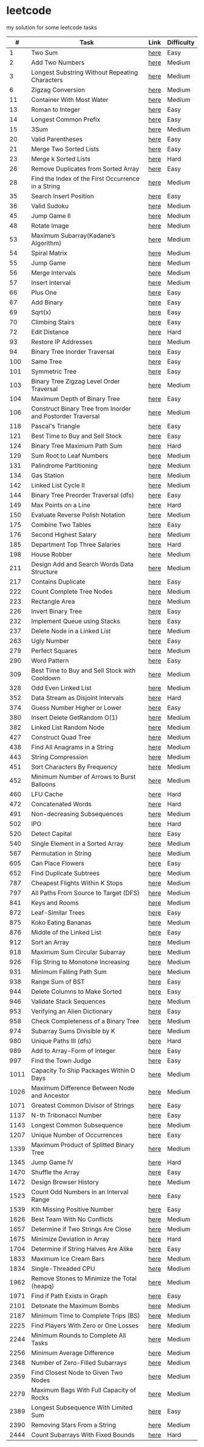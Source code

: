 # leetcode
my solution for some leetcode tasks

| # | Task  |  Link  | Difficulty |
| ------------------- | ------------------- | ------------------- | ------------------- |
| 1 | Two Sum | [here](https://github.com/ParshinAD/leetcode/blob/c1be73e46fd3ff7ab9c2abca2909c97621659dab/algorithms/1.%20Two%20Sum.md)| Easy |
| 2 | Add Two Numbers | [here](https://github.com/ParshinAD/leetcode/blob/c1be73e46fd3ff7ab9c2abca2909c97621659dab/algorithms/2.%20Add%20Two%20Numbers.md)| Medium |
| 3 | Longest Substring Without Repeating Characters | [here](https://github.com/ParshinAD/leetcode/blob/11f9c3c455f47c93b549f661d6a19cb9f657849a/algorithms/3.%20Longest%20Substring%20Without%20Repeating%20Characters.md) | Medium |
| 6 | Zigzag Conversion | [here](https://github.com/ParshinAD/leetcode/blob/973842451159b053446733f8329646c2a272a819/algorithms/6.%20Zigzag%20Conversion.md) | Medium | 
| 11 | Container With Most Water | [here](https://github.com/ParshinAD/leetcode/blob/0ecda13ebda12f702d9fed3c4dc9f319e5f570cd/algorithms/11.%20Container%20With%20Most%20Water.md) | Medium |
| 13 | Roman to Integer | [here](https://github.com/ParshinAD/leetcode/blob/c1be73e46fd3ff7ab9c2abca2909c97621659dab/algorithms/13.%20Roman%20to%20Integer.md) | Easy |
| 14 | Longest Common Prefix | [here](https://github.com/ParshinAD/leetcode/blob/a94aa556e7a44d1b8b65e713c2b66d6e8830dcdf/algorithms/14%20Longest%20Common%20Prefix.md) | Easy |
| 15 | 3Sum | [here](https://github.com/ParshinAD/leetcode/blob/444d0647e146a9ca9c638d71f17fd226c149a3fb/algorithms/15.%203Sum.md) | Medium |
| 20 | Valid Parentheses | [here](https://github.com/ParshinAD/leetcode/blob/aab880ad2247274b32a3773dca9d40fe32b1aec5/algorithms/20.%20Valid%20Parentheses.md) | Easy |
| 21 | Merge Two Sorted Lists | [here](https://github.com/ParshinAD/leetcode/blob/aab880ad2247274b32a3773dca9d40fe32b1aec5/algorithms/21.%20Merge%20Two%20Sorted%20Lists.md) | Easy |
| 23 | Merge k Sorted Lists | [here](https://github.com/ParshinAD/leetcode/blob/15a5c2c6ec2dae8a11d066d427e487ad7487fd7e/algorithms/23.%20Merge%20k%20Sorted%20Lists.md) | Hard |
| 26 | Remove Duplicates from Sorted Array | [here](https://github.com/ParshinAD/leetcode/blob/ad3aaea3ff8aad9cec3661cd08344477ac2f39de/algorithms/26.%20Remove%20Duplicates%20from%20Sorted%20Array.md) | Easy |
| 28 | Find the Index of the First Occurrence in a String | [here](https://github.com/ParshinAD/leetcode/blob/bbe8547198ffcfa2456974bbb081390b7ed40487/algorithms/28.%20Find%20the%20Index%20of%20the%20First%20Occurrence%20in%20a%20String.md) | Medium |
| 35 | Search Insert Position | [here](https://github.com/ParshinAD/leetcode/blob/15dd809b978f00276b15fcaa3da470792792a4cc/algorithms/35.%20Search%20Insert%20Position.md) | Easy |
| 36 | Valid Sudoku | [here](https://github.com/ParshinAD/leetcode/blob/2c40bf48cdeb9c8521b9fbfff8e3082f149f2567/algorithms/36.%20Valid%20Sudoku.md) | Medium |
| 45 | Jump Game II | [here](https://github.com/ParshinAD/leetcode/blob/37a0365b11196409c9add384a1e73a1ac0a72f3a/algorithms/45.%20Jump%20Game%20II.md) | Medium |
| 48 | Rotate Image| [here](https://github.com/ParshinAD/leetcode/blob/659207c1b12b001a4510a3d8fc38e4f874af99f4/algorithms/48.%20Rotate%20Image.md) | Medium |
| 53 | Maximum Subarray(Kadane’s Algorithm) | [here](https://github.com/ParshinAD/leetcode/blob/20529f11b8779c88f50cfc948d9ca0a1b377fd1c/algorithms/53.%20Maximum%20Subarray.md) | Medium | 
| 54 | Spiral Matrix | [here](https://github.com/ParshinAD/leetcode/blob/338a48860583e4168c4ef808a4d5ea12291d7b85/algorithms/54.%20Spiral%20Matrix.md) | Medium |
| 55 | Jump Game | [here](https://github.com/ParshinAD/leetcode/blob/f01c634295c5f7247eedb0801c5c03156ca2fae8/algorithms/55.%20Jump%20Game.md) | Medium |
| 56 | Merge Intervals | [here](https://github.com/ParshinAD/leetcode/blob/d28852352bba48c94dc1c77c3b8cc3bdf2af81fa/algorithms/56.%20Merge%20Intervals.md) | Medium |
| 57 | Insert Interval | [here](https://github.com/ParshinAD/leetcode/blob/15a992f1db3b372fc32e5325272ba2ed1015f3a5/algorithms/57.%20Insert%20Interval.md) | Medium | 
| 66 | Plus One | [here](https://github.com/ParshinAD/leetcode/blob/aab880ad2247274b32a3773dca9d40fe32b1aec5/algorithms/66.%20Plus%20One.md) | Easy |
| 67 | Add Binary | [here](https://github.com/ParshinAD/leetcode/blob/ea6e953788970ed84264cfdf25e76be334b9c574/algorithms/67.%20Add%20Binary.md) | Easy | 
| 69 | Sqrt(x) | [here](https://github.com/ParshinAD/leetcode/blob/ad3aaea3ff8aad9cec3661cd08344477ac2f39de/algorithms/69.%20Sqrt(x).%20md) | Easy |
| 70 | Climbing Stairs | [here](https://github.com/ParshinAD/leetcode/blob/ae2517e1675eab6e1f048bcd0c42fbda3ef691d1/algorithms/70.%20Climbing%20Stairs.md) | Easy |
| 72 | Edit Distance | [here](https://github.com/ParshinAD/leetcode/blob/801f42c721d78e34501f96fdd1cc8017c0c79a2b/algorithms/72.%20Edit%20Distance.md) | Hard | 
| 93 | Restore IP Addresses | [here](https://github.com/ParshinAD/leetcode/blob/62cf70d39fcfb00466a54c73a330fa37a65c3874/algorithms/93.%20Restore%20IP%20Addresses.md) | Medium |
| 94 | Binary Tree Inorder Traversal | [here](https://github.com/ParshinAD/leetcode/blob/8f55dede16551206d7ba178bf582b943b343891f/algorithms/94.%20Binary%20Tree%20Inorder%20Traversal.md) | Easy |
| 100 | Same Tree | [here](https://github.com/ParshinAD/leetcode/blob/ae5837ee49b5b54333ced2409f33aefd9342593d/algorithms/100.%20Same%20Tree.md) | Easy |
| 101 | Symmetric Tree | [here](https://github.com/ParshinAD/leetcode/blob/dc6efaee902dfba44c335b4c15b3cf6d630de6d3/algorithms/101.%20Symmetric%20Tree.md) | Easy |
| 103 | Binary Tree Zigzag Level Order Traversal | [here](https://github.com/ParshinAD/leetcode/blob/8da8ec7400fe62cdabc2fb830b29f72dba6f81c5/algorithms/103.%20Binary%20Tree%20Zigzag%20Level%20Order%20Traversal.md) | Medium | 
| 104 | Maximum Depth of Binary Tree | [here](https://github.com/ParshinAD/leetcode/blob/4250bd94af6a2ca5f8e267b647771634ac690281/algorithms/104.%20Maximum%20Depth%20of%20Binary%20Tree.md) | Easy | 
| 106 | Construct Binary Tree from Inorder and Postorder Traversal | [here](https://github.com/ParshinAD/leetcode/blob/6d80a4a7356d7f98f2030db95857d389b4b36c92/algorithms/106.%20Construct%20Binary%20Tree%20from%20Inorder%20and%20Postorder%20Traversal.md) | Medium |
| 118 | Pascal's Triangle | [here](https://github.com/ParshinAD/leetcode/blob/5d257cb1f9120751b5a5ac2a7094994ec05654d0/algorithms/118.%20Pascal's%20Triangle.md) | Easy |
| 121 | Best Time to Buy and Sell Stock | [here](https://github.com/ParshinAD/leetcode/blob/fc5be3fadb413edde499f1197a7b1d5611912400/algorithms/121.%20Best%20Time%20to%20Buy%20and%20Sell%20Stock.md) | Easy |
| 124 | Binary Tree Maximum Path Sum | [here](https://github.com/ParshinAD/leetcode/blob/961a02456c8ad6e0be18f957e026e5c015377522/algorithms/124.%20Binary%20Tree%20Maximum%20Path%20Sum.md) | Hard |
| 129 | Sum Root to Leaf Numbers | [here](https://github.com/ParshinAD/leetcode/blob/8e2da2b1d9450fd9fb7e7434fffb38b1649e7c8b/algorithms/129.%20Sum%20Root%20to%20Leaf%20Numbers.md) | Medium | 
| 131 | Palindrome Partitioning | [here](https://github.com/ParshinAD/leetcode/blob/d21e3be5b56cf7f913e0db02696eb0a1b5c4230f/algorithms/131.%20Palindrome%20Partitioning.md) | Medium |
| 134 | Gas Station | [here](https://github.com/ParshinAD/leetcode/blob/c4ee6a731cc2c8c75880a16284b576beefd4d43e/algorithms/134.%20Gas%20Station.md) | Medium |
| 142 | Linked List Cycle II| [here](https://github.com/ParshinAD/leetcode/blob/421ccc3ad89f9d13624fdd59e6736991b3df789c/algorithms/142.%20Linked%20List%20Cycle%20II.md) | Medium |
| 144 | Binary Tree Preorder Traversal (dfs) | [here](https://github.com/ParshinAD/leetcode/blob/26c7c57659c97d0bb4b90bbb510c27a537419c57/algorithms/144.%20Binary%20Tree%20Preorder%20Traversal.md) | Easy |
| 149 | Max Points on a Line | [here](https://github.com/ParshinAD/leetcode/blob/08f0f580fdb9b45ebd147b1f57709e79f52bde30/algorithms/149.%20Max%20Points%20on%20a%20Line.md) | Hard |
| 150 | Evaluate Reverse Polish Notation | [here](https://github.com/ParshinAD/leetcode/blob/9ebb7a3d5fbca6eebf833248aa21a654cfa3f9fd/algorithms/150.%20Evaluate%20Reverse%20Polish%20Notation.md) | Medium | 
| 175 | Combine Two Tables | [here](https://github.com/ParshinAD/leetcode/blob/c1be73e46fd3ff7ab9c2abca2909c97621659dab/Database/175.%20Combine%20Two%20Tables.md) | Easy |
| 176 | Second Highest Salary | [here](https://github.com/ParshinAD/leetcode/blob/c1be73e46fd3ff7ab9c2abca2909c97621659dab/Database/176.%20Second%20Highest%20Salary.md) | Medium |
| 185 | Department Top Three Salaries | [here](https://github.com/ParshinAD/leetcode/blob/c1be73e46fd3ff7ab9c2abca2909c97621659dab/Database/185.%20Department%20Top%20Three%20Salaries.md)| Hard |
| 198 | House Robber | [here](https://github.com/ParshinAD/leetcode/blob/670c4a4e156a534b886d4256fc6bc07c6691ef7f/algorithms/198.%20House%20Robber.md) | Medium |
| 211 | Design Add and Search Words Data Structure | [here](https://github.com/ParshinAD/leetcode/blob/ef6af45f471e8d17aaf2b9594a5d055ce4b3c1db/algorithms/211.%20Design%20Add%20and%20Search%20Words%20Data%20Structure.md) | Medium |
| 217 | Contains Duplicate | [here](https://github.com/ParshinAD/leetcode/blob/e2aab43a314f15b512042b3d106daf7988a10923/algorithms/217.%20Contains%20Duplicate.md) | Easy | 
| 222 | Count Complete Tree Nodes | [here](https://github.com/ParshinAD/leetcode/blob/e2aab43a314f15b512042b3d106daf7988a10923/algorithms/222.%20Count%20Complete%20Tree%20Nodes.md) | Medium |
| 223 | Rectangle Area | [here](https://github.com/ParshinAD/leetcode/blob/c1be73e46fd3ff7ab9c2abca2909c97621659dab/algorithms/223.%20Rectangle%20Area.md)| Medium |
| 226 | Invert Binary Tree | [here](https://github.com/ParshinAD/leetcode/blob/93ecef5b291853230b66ed10a6a67b1e85c905bb/algorithms/226.%20Invert%20Binary%20Tree.md) | Easy |
| 232 | Implement Queue using Stacks | [here](https://github.com/ParshinAD/leetcode/blob/60c39e20c139bbaae77805d2aad3483a725ebdb6/algorithms/232.%20Implement%20Queue%20using%20Stacks.md) | Easy |
| 237 | Delete Node in a Linked List | [here](https://github.com/ParshinAD/leetcode/blob/0e46becd018339d956d8f5df2ac0fbfa32356e09/algorithms/237.%20Delete%20Node%20in%20a%20Linked%20List.md) | Medium |
| 263 | Ugly Number | [here](https://github.com/ParshinAD/leetcode/blob/6f554ab4b2f5c2812d2d90096b29ca8611ce6055/algorithms/263.%20Ugly%20Number.md) | Easy |
| 279 | Perfect Squares | [here](https://github.com/ParshinAD/leetcode/blob/6f554ab4b2f5c2812d2d90096b29ca8611ce6055/algorithms/279.%20Perfect%20Squares.md) | Medium |
| 290 | Word Pattern | [here](https://github.com/ParshinAD/leetcode/blob/702341cecc8508d0bdebc2199b22e7b176b2585a/algorithms/290.%20Word%20Pattern.md) | Easy |
| 309 | Best Time to Buy and Sell Stock with Cooldown | [here](https://github.com/ParshinAD/leetcode/blob/0f9b75aa01532fcdc4f5b029aec8411a2129c6f9/algorithms/309.%20Best%20Time%20to%20Buy%20and%20Sell%20Stock%20with%20Cooldown.md) | Medium | 
| 328 | Odd Even Linked List | [here](https://github.com/ParshinAD/leetcode/blob/5b42e48124c1e9c60efc0e3c54e2e7cdf13857b7/algorithms/328.%20Odd%20Even%20Linked%20List.md) | Medium |
| 352 | Data Stream as Disjoint Intervals | [here](https://github.com/ParshinAD/leetcode/blob/e3c14d494820103eda0b0463bfad6c48189a61d1/algorithms/352.%20Data%20Stream%20as%20Disjoint%20Intervals.md) | Hard | 
| 374 | Guess Number Higher or Lower | [here](https://github.com/ParshinAD/leetcode/blob/c1be73e46fd3ff7ab9c2abca2909c97621659dab/algorithms/374.%20Guess%20Number%20Higher%20or%20Lower.md)| Easy |
| 380 | Insert Delete GetRandom O(1) | [here](https://github.com/ParshinAD/leetcode/blob/52ff73bc2d97db8cc3533251aeb32f66c3e4717a/algorithms/380.%20Insert%20Delete%20GetRandom%20O(1).md) | Medium |
| 382 | Linked List Random Node | [here](https://github.com/ParshinAD/leetcode/blob/97cd51ce310bdc23a876d2266caa20154b3e8079/algorithms/382.%20Linked%20List%20Random%20Node.md) | Medium |
| 427 | Construct Quad Tree | [here](https://github.com/ParshinAD/leetcode/blob/764f09fd6d9204d3674da762afa54e3408a2001a/algorithms/427.%20Construct%20Quad%20Tree.md) | Medium | 
| 438 | Find All Anagrams in a String | [here](https://github.com/ParshinAD/leetcode/blob/57792ddcbadae4292fcd009d0af1ffb685e980cb/algorithms/438.%20Find%20All%20Anagrams%20in%20a%20String.md) | Medium |
| 443 | String Compression | [here](https://github.com/ParshinAD/leetcode/blob/a751689406da918873c434f0e3855969b40794f7/algorithms/443.%20String%20Compression.md) | Medium |
| 451 | Sort Characters By Frequency | [here](https://github.com/ParshinAD/leetcode/blob/2bef5f767b497669fb4e2ab77389d326ca8f71ec/algorithms/451.%20Sort%20Characters%20By%20Frequency.md) | Medium |
| 452 | Minimum Number of Arrows to Burst Balloons | [here](https://github.com/ParshinAD/leetcode/blob/75aefffff4e1947727950addb79be04b66f46635/algorithms/452.%20Minimum%20Number%20of%20Arrows%20to%20Burst%20Balloons.md) | Medium | 
| 460 | LFU Cache | [here](https://github.com/ParshinAD/leetcode/blob/629e0786f1751f01a2a461c8f7e518f22b47edbf/algorithms/460.%20LFU%20Cache.md) | Hard |
| 472 | Concatenated Words | [here](https://github.com/ParshinAD/leetcode/blob/e7a0e0bfc557476da10df465352e3f6d84a3b65d/algorithms/472.%20Concatenated%20Words.md) | Hard | 
| 491 | Non-decreasing Subsequences | [here](https://github.com/ParshinAD/leetcode/blob/68e451a993c388902ca2155f077815142873ea98/algorithms/491.%20Non-decreasing%20Subsequences.md) | Medium | 
| 502 | IPO | [here](https://github.com/ParshinAD/leetcode/blob/0473cecfa971022bdcc8368ab85aacd9584a0ac5/algorithms/502.%20IPO.md) | Hard | 
| 520 | Detect Capital | [here](https://github.com/ParshinAD/leetcode/blob/acdaa6cabb34ec013d27756835a70dd917f3eb30/algorithms/520.%20Detect%20Capital.md) | Easy |
| 540 | Single Element in a Sorted Array | [here](https://github.com/ParshinAD/leetcode/blob/32c02c39bd037785ef5e2a760620dbec67755353/algorithms/540.%20Single%20Element%20in%20a%20Sorted%20Array.md) | Medium |
| 567 | Permutation in String | [here](https://github.com/ParshinAD/leetcode/blob/a768851c1c0400db1825d70969124719c6adbd75/algorithms/567.%20Permutation%20in%20String.md) | Medium | 
| 605 | Can Place Flowers | [here](https://github.com/ParshinAD/leetcode/blob/44e14554ff2dd3626da56fd84aa162e33234b697/algorithms/605.%20Can%20Place%20Flowers.md) | Easy |
| 652 | Find Duplicate Subtrees | [here](https://github.com/ParshinAD/leetcode/blob/108aa57aadcf0390150693227ce16acc5652a91f/algorithms/652.%20Find%20Duplicate%20Subtrees.md) | Medium |
| 787 | Cheapest Flights Within K Stops | [here](https://github.com/ParshinAD/leetcode/blob/a232b1afa8f1cf3e891fc96de307bea65f86ef0f/algorithms/787.%20Cheapest%20Flights%20Within%20K%20Stops.md) | Medium |
| 797 | All Paths From Source to Target (DFS) | [here](https://github.com/ParshinAD/leetcode/blob/7548341fe4eee57dc4c5a46cd21705f61934bd1d/algorithms/797.%20All%20Paths%20From%20Source%20to%20Target.md) | Medium | 
| 841 | Keys and Rooms | [here](https://github.com/ParshinAD/leetcode/blob/82ee125f7457624d242cf05062b9bd58254c438b/algorithms/841.%20Keys%20and%20Rooms.md) | Medium |
| 872 | Leaf-Similar Trees | [here](https://github.com/ParshinAD/leetcode/blob/e655f0c73fef54d8c0ef2bbe087be0c1a1e3f0c1/algorithms/872.%20Leaf-Similar%20Trees.md) | Easy |
| 875 | Koko Eating Bananas | [here](https://github.com/ParshinAD/leetcode/blob/5d59be416f1355459357ba63c91a1bef74877f4b/algorithms/875.%20Koko%20Eating%20Bananas.md) | Medium | 
| 876 | Middle of the Linked List | [here](https://github.com/ParshinAD/leetcode/blob/9b373b68f407c24095087cc6ca278f7daa17a311/algorithms/876.%20Middle%20of%20the%20Linked%20List.md) | Easy |
| 912 | Sort an Array | [here](https://github.com/ParshinAD/leetcode/blob/d23c86a3ee484be55b70017a09e1fc45a91372cf/algorithms/912.%20Sort%20an%20Array.md) | Medium |
| 918 | Maximum Sum Circular Subarray | [here](https://github.com/ParshinAD/leetcode/blob/341fc099bd70d03a4ab9e0b5d1c6470f8d4dea04/algorithms/918.%20Maximum%20Sum%20Circular%20Subarray.md) | Medium | 
| 926 | Flip String to Monotone Increasing | [here](https://github.com/ParshinAD/leetcode/blob/33dd159174e7cf350329bd21f4d1be49cd070351/algorithms/926.%20Flip%20String%20to%20Monotone%20Increasing.md) | Medium |
| 931 | Minimum Falling Path Sum | [here](https://github.com/ParshinAD/leetcode/blob/342f4f700b6c335a35c595a5fb9c48e0c9067a38/algorithms/931.%20Minimum%20Falling%20Path%20Sum.md) | Medium | 
| 938 | Range Sum of BST | [here](https://github.com/ParshinAD/leetcode/blob/baa196901bc49accb94c6ddb58d6b60e70896247/algorithms/938.%20Range%20Sum%20of%20BST.md) | Easy |
| 944 | Delete Columns to Make Sorted | [here](https://github.com/ParshinAD/leetcode/blob/94bebdfa952f6d128e678bc5d4e4fd86a71d82b3/algorithms/944.%20Delete%20Columns%20to%20Make%20Sorted.md) | Easy |
| 946 | Validate Stack Sequences | [here](https://github.com/ParshinAD/leetcode/blob/5cfa4b8c8e20ee586a41ddf21533f2d9aceaf0fc/algorithms/946.%20Validate%20Stack%20Sequences.md) | Medium |
| 953 | Verifying an Alien Dictionary | [here](https://github.com/ParshinAD/leetcode/blob/9d75e2230588e54db7c1a2ea910f9fc992166668/algorithms/953.%20Verifying%20an%20Alien%20Dictionary.md) | Easy | 
| 958 |  Check Completeness of a Binary Tree | [here](https://github.com/ParshinAD/leetcode/blob/695d673771e63049a98ff435027f457387c8cdfc/algorithms/958.%20Check%20Completeness%20of%20a%20Binary%20Tree.md) | Medium |
| 974 | Subarray Sums Divisible by K | [here](https://github.com/ParshinAD/leetcode/blob/e6f6577faa7bf6f1e9fb26dbe6f86b2bfb1e3825/algorithms/974.%20Subarray%20Sums%20Divisible%20by%20K.md) | Medium |
| 980 | Unique Paths III (dfs) | [here](https://github.com/ParshinAD/leetcode/blob/95f96a7144b3ba16dea2b1a445f3542f8396fe0d/algorithms/980.%20Unique%20Paths%20III.md) | Hard |
| 989 | Add to Array-Form of Integer | [here](https://github.com/ParshinAD/leetcode/blob/1afd04bd1c6b07b1905f530a2ca797e6056d9368/algorithms/989.%20Add%20to%20Array-Form%20of%20Integer.md) | Easy |
| 997 | Find the Town Judge | [here](https://github.com/ParshinAD/leetcode/blob/de91d65920298009bbaf6babd23891b255536699/algorithms/997.%20Find%20the%20Town%20Judge.md) | Easy |
| 1011 | Capacity To Ship Packages Within D Days | [here](https://github.com/ParshinAD/leetcode/blob/a4764bd43945c5ae6dc59945a09e3d7d82f807f2/algorithms/1011.%20Capacity%20To%20Ship%20Packages%20Within%20D%20Days.md) | Medium | 
| 1026 | Maximum Difference Between Node and Ancestor | [here](https://github.com/ParshinAD/leetcode/blob/2c169d6bd07bd6f12ce80ee59e38205d856fbfd9/algorithms/1026.%20Maximum%20Difference%20Between%20Node%20and%20Ancestor.md) | Medium |
| 1071 | Greatest Common Divisor of Strings | [here](https://github.com/ParshinAD/leetcode/blob/a56b75aa7ea5ee6bc5ef094968fe0de6a2c60b66/algorithms/1071.%20Greatest%20Common%20Divisor%20of%20Strings.md) | Easy | 
| 1137 | N-th Tribonacci Number | [here](https://github.com/ParshinAD/leetcode/blob/4b5fabebf295d4932a7a407ac8764be92ead85ac/algorithms/1137.%20N-th%20Tribonacci%20Number.md) | Easy
| 1143 | Longest Common Subsequence | [here](https://github.com/ParshinAD/leetcode/blob/e693eb01001c45fa19b5b1b8aa27c9dab80ea11d/algorithms/1143.%20Longest%20Common%20Subsequence.md) | Medium |
| 1207 | Unique Number of Occurrences | [here](https://github.com/ParshinAD/leetcode/blob/984cbbb84273e3e618ee1a598a12ebb01fc89d4a/algorithms/1207.%20Unique%20Number%20of%20Occurrences.md) | Easy |
| 1339 | Maximum Product of Splitted Binary Tree | [here](https://github.com/ParshinAD/leetcode/blob/26674716066b948f2bb548980fadd9636bccb955/algorithms/1339.%20Maximum%20Product%20of%20Splitted%20Binary%20Tree.md) |Medium |
| 1345 | Jump Game IV | [here](https://github.com/ParshinAD/leetcode/blob/02217c414750f89caff2b9502695f8304da4ec40/algorithms/1345.%20Jump%20Game%20IV.md) | Hard |
| 1470 | Shuffle the Array | [here](https://github.com/ParshinAD/leetcode/blob/e8bc181f4e2b376bcb6f61b270421063fdf0bedc/algorithms/1470.%20Shuffle%20the%20Array.md) | Easy | 
| 1472 | Design Browser History | [here](https://github.com/ParshinAD/leetcode/blob/27dadfe72aa9e32785b65f8207c5b28eb2af9f95/algorithms/1472.%20Design%20Browser%20History.md) | Medium |
| 1523 | Count Odd Numbers in an Interval Range | [here](https://github.com/ParshinAD/leetcode/blob/ae058f97480e15994b6d4fd569739047fbcaa25d/algorithms/1523.%20Count%20Odd%20Numbers%20in%20an%20Interval%20Range.md) | Easy |
| 1539 | Kth Missing Positive Number | [here](https://github.com/ParshinAD/leetcode/blob/6306f46528df60588409abfd54643fc5a727dffb/algorithms/1539.%20Kth%20Missing%20Positive%20Number.md) | Easy |
| 1626 | Best Team With No Conflicts | [here](https://github.com/ParshinAD/leetcode/blob/abba53b3d183b7e6364d89d8fabab4575ebb54e0/algorithms/1626.%20Best%20Team%20With%20No%20Conflicts.md) | Medium |
| 1657 | Determine if Two Strings Are Close | [here](https://github.com/ParshinAD/leetcode/blob/8c353901ab02988067d8204ab8481170fa70ad3f/algorithms/1657.%20Determine%20if%20Two%20Strings%20Are%20Close.md) | Medium |
| 1675 | Minimize Deviation in Array | [here](https://github.com/ParshinAD/leetcode/blob/cef5acfa277416ad74c54f5f4c4072a247fce880/algorithms/1675.%20Minimize%20Deviation%20in%20Array.md) | Hard |
| 1704 | Determine if String Halves Are Alike | [here](https://github.com/ParshinAD/leetcode/blob/bdbe038c5b3be25bf3d1df551a9ecfb392346e21/algorithms/1704.%20Determine%20if%20String%20Halves%20Are%20Alike.md) | Easy |
| 1833 | Maximum Ice Cream Bars | [here](https://github.com/ParshinAD/leetcode/blob/c88138d8a22ec2375e95241229d4aeced8614054/algorithms/1833.%20Maximum%20Ice%20Cream%20Bars.md) | Medium |
| 1834 | Single-Threaded CPU | [here](https://github.com/ParshinAD/leetcode/blob/640aa624b9f49c06881076ac65eb990b0bf877b4/algorithms/1834.%20Single-Threaded%20CPU.md) | Medium | 
| 1962 | Remove Stones to Minimize the Total (heapq) | [here](https://github.com/ParshinAD/leetcode/blob/d96495d60b690d85593f97e3795f0d878920e8e8/algorithms/1962.%20Remove%20Stones%20to%20Minimize%20the%20Total.md) | Medium |
| 1971 | Find if Path Exists in Graph | [here](https://github.com/ParshinAD/leetcode/blob/da1a569c22a3aff36740a0d4e18d988646c03202/algorithms/1971.%20Find%20if%20Path%20Exists%20in%20Graph.md) | Easy |
| 2101 | Detonate the Maximum Bombs | [here](https://github.com/ParshinAD/leetcode/blob/9325d79f7c953502d8b5d3b894f46c66cd0d4c79/algorithms/2101.%20Detonate%20the%20Maximum%20Bombs.md) | Medium | 
| 2187 | Minimum Time to Complete Trips (BS) | [here](https://github.com/ParshinAD/leetcode/blob/65232e194937fb37f207370de0958b831ce09c85/algorithms/2187.%20Minimum%20Time%20to%20Complete%20Trips.md) | Medium | 
| 2225 | Find Players With Zero or One Losses | [here](https://github.com/ParshinAD/leetcode/blob/7cd974f0228cb3c22e402847d234849400018d80/algorithms/2225.%20Find%20Players%20With%20Zero%20or%20One%20Losses.md) | Medium |
| 2244 | Minimum Rounds to Complete All Tasks | [here](https://github.com/ParshinAD/leetcode/blob/57a2d73f805203d89b0bbf1e1d923ecb011f631f/algorithms/2244.%20Minimum%20Rounds%20to%20Complete%20All%20Tasks.md) | Medium |
| 2256 | Minimum Average Difference | [here](https://github.com/ParshinAD/leetcode/blob/a80e54c461deeca1308584d2f92b1d8133ca2ecd/algorithms/2256.%20Minimum%20Average%20Difference.md) | Medium |
| 2348 | Number of Zero-Filled Subarrays | [here](https://github.com/ParshinAD/leetcode/blob/9c29c4e628d295b8b8d0e62b1011d6c1eadb75fc/algorithms/2348.%20Number%20of%20Zero-Filled%20Subarrays.md) | Medium |
| 2359 | Find Closest Node to Given Two Nodes | [here](https://github.com/ParshinAD/leetcode/blob/8dffefe733fbf0dce34269d4e266940e8a839f03/algorithms/2359.%20Find%20Closest%20Node%20to%20Given%20Two%20Nodes.md) | Medium |
| 2279 | Maximum Bags With Full Capacity of Rocks | [here](https://github.com/ParshinAD/leetcode/blob/a5e1807152845b0baea667d452b233fc094e1ee9/algorithms/2279.%20Maximum%20Bags%20With%20Full%20Capacity%20of%20Rocks.md) | Medium | 
| 2389 | Longest Subsequence With Limited Sum | [here](https://github.com/ParshinAD/leetcode/blob/4ecfc46a959ff7c9725a7a7bc3b7fcf8a57e5cbc/algorithms/2389.%20Longest%20Subsequence%20With%20Limited%20Sum.md) | Easy |
| 2390 | Removing Stars From a String | [here](https://github.com/ParshinAD/leetcode/blob/c6486965a59f9653739ec858add2325fe17d3bc4/algorithms/2390.%20Removing%20Stars%20From%20a%20String.md) | Medium |
| 2444 | Count Subarrays With Fixed Bounds | [here](https://github.com/ParshinAD/leetcode/blob/c64633027a541baf936cb9d4ac2b65ae62998d1a/algorithms/2444.%20Count%20Subarrays%20With%20Fixed%20Bounds.md) | Hard |

